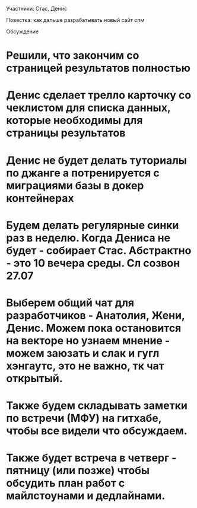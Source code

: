 Участники: Стас, Денис

Повестка: как дальше разрабатывать новый сайт спм

Обсуждение

# Решили, что закончим со страницей результатов полностью
# Денис сделает трелло карточку со чеклистом для  списка данных, которые необходимы для страницы результатов
# Денис не будет делать туториалы по джанге а потренируется с миграциями базы в докер контейнерах

# Будем делать регулярные синки раз в неделю. Когда Дениса не будет - собирает Стас. Абстрактно - это 10 вечера среды. Сл созвон 27.07

# Выберем общий чат для разработчиков - Анатолия, Жени, Денис. Можем пока остановится на векторе но узнаем мнение - можем заюзать и слак и гугл хэнгаутс, это не важно, тк чат открытый.

# Также будем складывать заметки по встречи (МФУ) на гитхабе, чтобы все видели что обсуждаем.

# Также будет встреча в четверг - пятницу (или позже) чтобы обсудить план работ с майлстоунами и дедлайнами.

